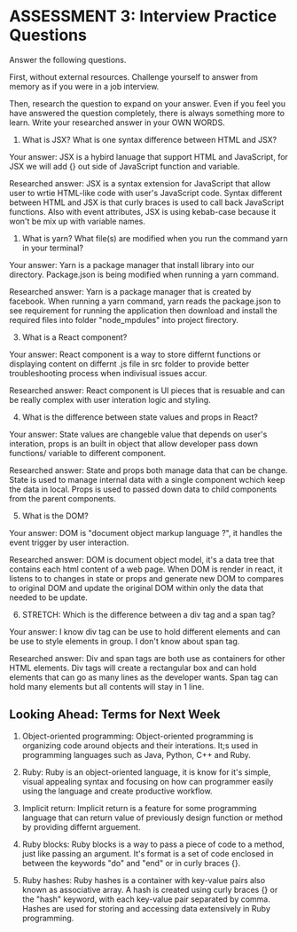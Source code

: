 # ASSESSMENT 3: Interview Practice Questions

Answer the following questions.

First, without external resources. Challenge yourself to answer from memory as if you were in a job interview.

Then, research the question to expand on your answer. Even if you feel you have answered the question completely, there is always something more to learn. Write your researched answer in your OWN WORDS.

1. What is JSX? What is one syntax difference between HTML and JSX?

Your answer: 
    JSX is a hybird lanuage that support HTML and JavaScript, for JSX we will add {} out side of JavaScript function and variable.

Researched answer:
    JSX is a syntax extension for JavaScript that allow user to wrtie HTML-like code with user's JavaScript code.
    Syntax different between HTML and JSX is that curly braces is used to call back JavaScript functions. Also with event attributes, JSX is using kebab-case because it won't be mix up with variable names. 

1. What is yarn? What file(s) are modified when you run the command yarn in your terminal?

Your answer:
    Yarn is a package manager that install library into our directory. Package.json is being modified when running a yarn command.

Researched answer:
    Yarn is a package manager that is created by facebook. When running a yarn command, yarn reads the package.json to see requirement for running the application then download and install the required files into folder "node_mpdules" into project firectory.

3. What is a React component?

Your answer:
    React component is a way to store differnt functions or displaying content on differnt .js file in src folder to provide better troubleshooting process when indivisual issues accur. 

Researched answer:
    React component is UI pieces that is resuable and can be really complex with user interation logic and styling.

4. What is the difference between state values and props in React?

Your answer:
    State values are changeble value that depends on user's interation, props is an built in object that allow developer pass down functions/ variable to different component. 

Researched answer:
    State and props both manage data that can be change.
    State is used to manage internal data with a single component wchich keep the data in local.
    Props is used to passed down data to child components from the parent components.

5. What is the DOM?

Your answer:
    DOM is "document object markup language ?", it handles the event trigger by user interaction. 

Researched answer:
    DOM is document object model, it's a data tree that contains each html content of a web page.
    When DOM is render in react, it listens to to changes in state or props and generate new DOM to compares to original DOM and update the original DOM within only the data that needed to be update.

6. STRETCH: Which is the difference between a div tag and a span tag?

Your answer:
    I know div tag can be use to hold different elements and can be use to style elements in group.
    I don't know about span tag.

Researched answer:
    Div and span tags are both use as containers for other HTML elements.
    Div tags will create a rectangular box and can hold elements that can go as many lines as the developer wants.
    Span tag can hold many elements but all contents will stay in 1 line.

## Looking Ahead: Terms for Next Week

1. Object-oriented programming:
    Object-oriented programming is organizing code around objects and their interations. It;s used in programming languages such as Java, Python, C++ and Ruby.

2. Ruby:
    Ruby is an object-oriented language, it is know for it's simple, visual appealing syntax and focusing on how can programmer easily using the language and create productive workflow.

3. Implicit return:
    Implicit return is a feature for some programming language that can return value of previously design function or method by providing differnt arguement.

4. Ruby blocks:
    Ruby blocks is a way to pass a piece of code to a method, just like passing an argument. It's format is a set of code enclosed in between the keywords "do" and "end" or in curly braces {}.

5. Ruby hashes:
    Ruby hashes is a container with key-value pairs also known as associative array.
    A hash is created using curly braces {} or the "hash" keyword, with each key-value pair separated by comma.
    Hashes are used for storing and accessing data extensively in Ruby programming.